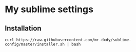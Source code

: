 # My sublime settings

## Installation

```
curl https://raw.githubusercontent.com/mr-dxdy/sublime-config/master/installer.sh | bash
```
